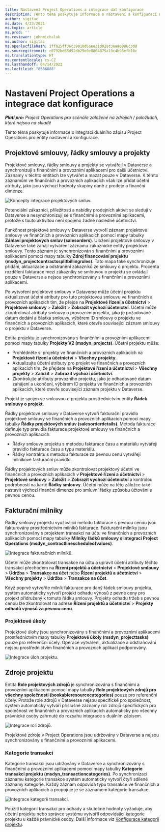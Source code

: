```yaml
---
title: Nastavení Project Operations a integrace dat konfigurace
description: Tento téma poskytuje informace o nastavení a konfiguraci map duálního zápisu Project Operations.
author: sigitac
ms.date: 4/23/2021
ms.topic: article
ms.prod: ''
ms.reviewer: johnmichalak
ms.author: sigitac
ms.openlocfilehash: 1ffa25ff36c39010d6aee31d928c3eaa0086c3d8
ms.sourcegitcommit: c0792bd65d92db25e0e8864879a19c4b93efb10c
ms.translationtype: HT
ms.contentlocale: cs-CZ
ms.lasthandoff: 04/14/2022
ms.locfileid: "8586888"
---
```

# <a name="project-operations-setup-and-configuration-data-integration"></a>Nastavení Project Operations a integrace dat konfigurace

_**Platí pro:** Project Operations pro scénáře založené na zdrojích / položkách, které nejsou na skladě_

Tento téma poskytuje informace o integraci duálního zápisu Project Operations pro entity nastavení a konfigurace.

## <a name="project-contracts-contract-lines-and-projects"></a>Projektové smlouvy, řádky smlouvy a projekty

Projektové smlouvy, řádky smlouvy a projekty se vytvářejí v Dataverse a synchronizují s finančními a provozními aplikacemi pro další účetnictví. Záznamy v těchto entitách lze vytvářet a mazat pouze v Dataverse. K těmto záznamům ve finančních a provozních aplikacích však lze přidat účetní atributy, jako jsou výchozí hodnoty skupiny daně z prodeje a finanční dimenze.

  ![Koncepty integrace projektových smluv.](./media/1ProjectContract.jpg)

Potenciální zákazníci, příležitosti a nabídky prodejních aktivit se sledují v Dataverse a nesynchronizují se s finančními a provozními aplikacemi, protože s touto aktivitou není spojeno žádné následné účetnictví.

Funkčnost projektové smlouvy v Dataverse vytvoří záznam projektové smlouvy ve finančních a provozních aplikacích pomocí mapy tabulky **Záhlaví projektových smluv (salesorders)**. Uložení projektové smlouvy v Dataverse také zahájí vytváření záznamu zákaznické entity projektové smlouvy. Tento záznam je synchronizován s finančními a provozními aplikacemi pomocí mapy tabulky **Zdroj financování projektu (msdyn\_projectcontractssplitbillingrules)**. Tato mapa také synchronizuje přidání, aktualizace a odstranění zákazníků ze smlouvy o projektu. Procenta rozdělení fakturace mezi zákazníky se smlouvou o projektu se ovládají pouze v Dataverse a nejsou synchronizovány s finančními a provozními aplikacemi.

Po vytvoření projektové smlouvy v Dataverse může účetní projektu aktualizovat účetní atributy pro tuto projektovou smlouvu ve finančních a provozních aplikacích tím, že přejde na **Projektové řízení a účetnictví** > **Projektové smlouvy** > **Založit** > **Zobrazit výchozí účetnictví**. Účetní může zkontrolovat atributy smlouvy o provozním projektu, jako je požadované datum dodání a částka smlouvy, výběrem ID smlouvy o projektu ve finančních a provozních aplikacích, které otevře související záznam smlouvy o projektu v Dataverse.

Entita projektu je synchronizována s finančními a provozními aplikacemi pomocí mapy tabulky **Projekty V2 (msdyn\_projects)**. Účetní projektu může:

  - Prohlédněte si projekty ve finančních a provozních aplikacích na **Projektové řízení a účetnictví** > **Všechny projekty**. 
  - Aktualizujte účetní atributy pro projekt ve finančních a provozních aplikacích tím, že přejdete na **Projektové řízení a účetnictví** > **Všechny projekty** > **Založit** > **Zobrazit výchozí účetnictví**.  
  - Zkontrolujte atributy provozního projektu, jako je odhadované datum zahájení a ukončení, výběrem ID projektu ve finančních a provozních aplikacích, které otevře související záznam projektu v Dataverse.

Projekt je spojen se smlouvou o projektu prostřednictvím entity **Řádek smlouvy o projekt**.

Řádky projektové smlouvy v Dataverse vytvoří fakturační pravidlo projektové smlouvy ve finančních a provozních aplikacích pomocí mapy tabulky **Řádky projektových smluv (salesorderdetails)**. Metoda fakturace definuje typ pravidla fakturace projektové smlouvy ve finančních a provozních aplikacích:

  - Řádky smlouvy projektu s metodou fakturace času a materiálu vytvářejí pravidlo fakturace času a typu materiálu.
  - Řádky kontraktu s metodou fakturace za pevnou cenu vytvářejí milníkové fakturační pravidlo.

Řádky projektových smluv může zkontrolovat projektový účetní ve finančních a provozních aplikacích v **Projektové řízení a účetnictví** > **Projektové smlouvy** > **Založit** > **Zobrazit výchozí účetnictví** a kontrolou podrobností na kartě **Řádky smlouvy**. Účetní může na této záložce také nastavit výchozí finanční dimenze pro smluvní řádky způsobu účtování s pevnou cenou.

## <a name="billing-milestones"></a>Fakturační milníky

Řádky smlouvy projektu využívající metodu fakturace s pevnou cenou jsou fakturovány prostřednictvím milníků fakturace. Fakturační milníky jsou synchronizovány s projektem transakcí na účtu ve finančních a provozních aplikacích pomocí mapy tabulky **Milníky řádků smlouvy o integraci Project Operations (msdyn\_contractlinescheduleofvalues)**.

  ![Integrace fakturačních milníků.](./media/2Milestones.jpg)

Účetní může zkontrolovat transakce na účtu a upravit účetní atributy těchto transakcí přechodem na **Řízení projektů a účetnictví** > **Projektové smlouvy** > **Údržba** > **Transakce na účet** nebo **Řízení projektů a účetnictví** > **Všechny projekty** > **Údržba** > **Transakce na účet**.

Když poprvé vytvoříte milník fakturace pro daný řádek smlouvy projektu, systém automaticky vytvoří projekt odhadu výnosů z pevné ceny pro projekt přidružený k tomuto řádku smlouvy. Projekty odhadu tržeb s pevnou cenou lze zkontrolovat na adrese **Řízení projektů a účetnictví** > **Projekty odhadů výnosů za pevnou cenu**.

### <a name="project-tasks"></a>Projektové úkoly

Projektové úlohy jsou synchronizovány s finančními a provozními aplikacemi prostřednictvím mapy tabulky **Projektové úkoly (msdyn\_projecttasks)** pouze pro referenční účely. Operace vytváření, aktualizace a odstraňování nejsou prostřednictvím finančních a provozních aplikací podporovány.

  ![Integrace úloh projektu.](./media/3Tasks.jpg)

## <a name="project-resources"></a>Zdroje projektu

Entita **Role projektových zdrojů** je synchronizována s finančními a provozními aplikacemi pomocí mapy tabulky **Role projektových zdrojů pro všechny společnosti (bookableresourcecategories)** pouze pro referenční účely. Protože role zdrojů v Dataverse nejsou specifické pro společnost, systém automaticky vytváří příslušné záznamy rolí zdrojů specifických pro společnost ve finančních a provozních aplikacích automaticky pro všechny právnické osoby zahrnuté do rozsahu integrace s duálním zápisem.

![Integrace rolí zdrojů.](./media/5Resources.jpg)

Projektové zdroje v Project Operations jsou udržovány v Dataverse a nejsou synchronizovány s finančními a provozními aplikacemi.

### <a name="transaction-categories"></a>Kategorie transakcí

Kategorie transakcí jsou udržovány v Dataverse a synchronizovány s finančními a provozními aplikacemi pomocí mapy tabulky **Kategorie transakcí projektu (msdyn\_transactioncategories)**. Po synchronizaci záznamu kategorie transakce systém automaticky vytvoří čtyři sdílené záznamy kategorie. Každý záznam odpovídá typu transakce ve finančních a provozních aplikacích a propojuje je se záznamem kategorie transakce.

![Integrace kategorií transakcí.](./media/4TransactionCategories.jpg)

Použití kategorií transakcí pro odhady a skutečné hodnoty vyžaduje, aby účetní projektu nebo správce systému vytvořil odpovídající kategorie projektu u každé právnické osoby. Další informace viz [Konfigurace kategorií projektu](../project-accounting/configure-project-categories.md).
